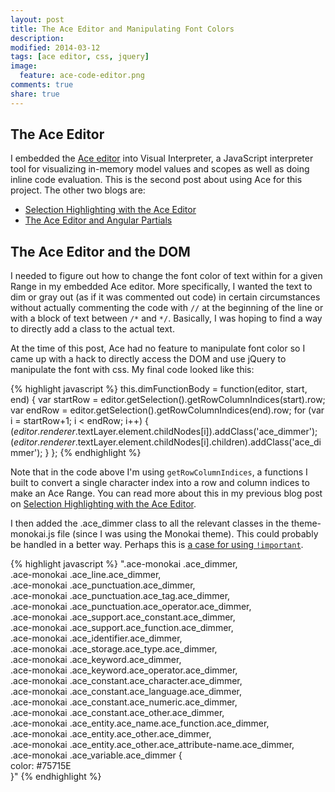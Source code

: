 ```yaml
---
layout: post
title: The Ace Editor and Manipulating Font Colors
description: 
modified: 2014-03-12
tags: [ace editor, css, jquery]
image:
  feature: ace-code-editor.png
comments: true
share: true
---
```


## The Ace Editor
I embedded the [Ace editor](http://ace.c9.io/#nav=about) into Visual Interpreter, a JavaScript interpreter tool for visualizing in-memory model values and scopes as well as doing inline code evaluation.  This is the second post about using Ace for this project.  The other two blogs are:

* [Selection Highlighting with the Ace Editor](http://jgpettibone.github.io/ace-selection-highlighting/)
* [The Ace Editor and Angular Partials](http://jgpettibone.github.io/ace-and-angular-partials/)

## The Ace Editor and the DOM
I needed to figure out how to change the font color of text within for a given Range in my embedded Ace editor.  More specifically, I wanted the text to dim or gray out (as if it was commented out code) in certain circumstances without actually commenting the code with `//` at the beginning of the line or with a block of text between `/*` and `*/`.  Basically, I was hoping to find a way to directly add a class to the actual text.

At the time of this post, Ace had no feature to manipulate font color so I came up with a hack to directly access the DOM and use jQuery to manipulate the font with css.  My final code looked like this: 

{% highlight javascript %}
this.dimFunctionBody = function(editor, start, end) {
  var startRow = editor.getSelection().getRowColumnIndices(start).row;
  var endRow = editor.getSelection().getRowColumnIndices(end).row;
  for (var i = startRow+1; i < endRow; i++) {
    $(editor.renderer.$textLayer.element.childNodes[i]).addClass('ace_dimmer');
    $(editor.renderer.$textLayer.element.childNodes[i].children).addClass('ace_dimmer');
  }
};
{% endhighlight %}

Note that in the code above I'm using `getRowColumnIndices`, a functions I built to convert a single character index into a row and column indices to make an Ace Range.  You can read more about this in my previous blog post on [Selection Highlighting with the Ace Editor](http://jgpettibone.github.io/ace-selection-highlighting/).

I then added the .ace_dimmer class to all the relevant classes in the theme-monokai.js file (since I was using the Monokai theme).  This could probably be handled in a better way.  Perhaps this is [a case for using `!important`](http://css-tricks.com/when-using-important-is-the-right-choice/).

{% highlight javascript %}
".ace-monokai .ace_dimmer,\
.ace-monokai .ace_line.ace_dimmer,\
.ace-monokai .ace_punctuation.ace_dimmer, \
.ace-monokai .ace_punctuation.ace_tag.ace_dimmer, \
.ace-monokai .ace_punctuation.ace_operator.ace_dimmer, \
.ace-monokai .ace_support.ace_constant.ace_dimmer, \
.ace-monokai .ace_support.ace_function.ace_dimmer,  \
.ace-monokai .ace_identifier.ace_dimmer, \
.ace-monokai .ace_storage.ace_type.ace_dimmer,\
.ace-monokai .ace_keyword.ace_dimmer, \
.ace-monokai .ace_keyword.ace_operator.ace_dimmer, \
.ace-monokai .ace_constant.ace_character.ace_dimmer, \
.ace-monokai .ace_constant.ace_language.ace_dimmer, \
.ace-monokai .ace_constant.ace_numeric.ace_dimmer, \
.ace-monokai .ace_constant.ace_other.ace_dimmer,  \
.ace-monokai .ace_entity.ace_name.ace_function.ace_dimmer,\
.ace-monokai .ace_entity.ace_other.ace_dimmer,\
.ace-monokai .ace_entity.ace_other.ace_attribute-name.ace_dimmer,\
.ace-monokai .ace_variable.ace_dimmer {\
color: #75715E\
}\"
{% endhighlight %}


